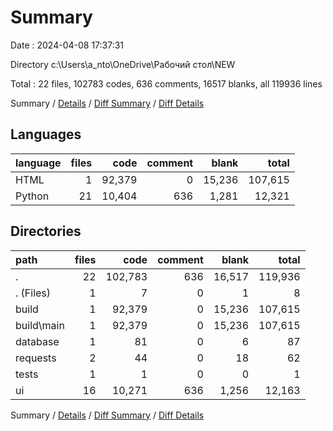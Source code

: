 # Summary

Date : 2024-04-08 17:37:31

Directory c:\\Users\\a_nto\\OneDrive\\Рабочий стол\\NEW

Total : 22 files,  102783 codes, 636 comments, 16517 blanks, all 119936 lines

Summary / [Details](details.md) / [Diff Summary](diff.md) / [Diff Details](diff-details.md)

## Languages
| language | files | code | comment | blank | total |
| :--- | ---: | ---: | ---: | ---: | ---: |
| HTML | 1 | 92,379 | 0 | 15,236 | 107,615 |
| Python | 21 | 10,404 | 636 | 1,281 | 12,321 |

## Directories
| path | files | code | comment | blank | total |
| :--- | ---: | ---: | ---: | ---: | ---: |
| . | 22 | 102,783 | 636 | 16,517 | 119,936 |
| . (Files) | 1 | 7 | 0 | 1 | 8 |
| build | 1 | 92,379 | 0 | 15,236 | 107,615 |
| build\\main | 1 | 92,379 | 0 | 15,236 | 107,615 |
| database | 1 | 81 | 0 | 6 | 87 |
| requests | 2 | 44 | 0 | 18 | 62 |
| tests | 1 | 1 | 0 | 0 | 1 |
| ui | 16 | 10,271 | 636 | 1,256 | 12,163 |

Summary / [Details](details.md) / [Diff Summary](diff.md) / [Diff Details](diff-details.md)